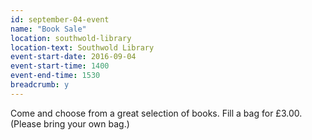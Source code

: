 ```yaml
---
id: september-04-event
name: "Book Sale"
location: southwold-library
location-text: Southwold Library
event-start-date: 2016-09-04
event-start-time: 1400
event-end-time: 1530
breadcrumb: y
---
```


Come and choose from a great selection of books.
Fill a bag for £3.00. (Please bring your own bag.)
